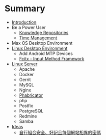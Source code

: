 # Summary

* [Introduction](README.md)
* Be a Power User
   * [Knowledge Repositories](contents/knowledge_repositories.md)
   * [Time Management](contents/time_management.md)
* Max OS Desktop Environment
* [Linux Desktop Environment](contents/linux_desktop_environment.md)
   * Add Android MTP Devices
   * [Fcitx - Input Method Framework](contents/fcitx_-_input_method_framework.md)
* [Linux Server](contents/linux_server.md)
   * Apache
   * Docker
   * Gerrit
   * MySQL
   * Nginx
   * [Phabricator](contents/phabricator.md)
   * php
   * Postfix
   * PostgreSQL
   * Redmine
   * Samba
* [Ideas](contents/ideas.md)
   * [自行組合安全、好記且每個網站相異的密碼](contents/zi_xing_zu_he_an_quan_3001_hao_ji_qie_mei_ge_wang_zhan_xiang_yi_de_mi_ma.md)

